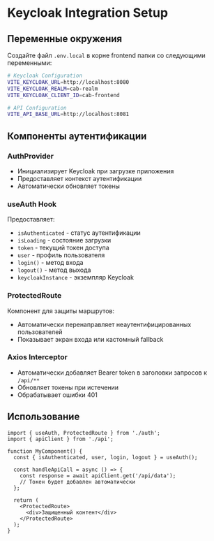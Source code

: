 # Keycloak Integration Setup

## Переменные окружения

Создайте файл `.env.local` в корне frontend папки со следующими переменными:

```bash
# Keycloak Configuration
VITE_KEYCLOAK_URL=http://localhost:8080
VITE_KEYCLOAK_REALM=cab-realm
VITE_KEYCLOAK_CLIENT_ID=cab-frontend

# API Configuration
VITE_API_BASE_URL=http://localhost:8081
```

## Компоненты аутентификации

### AuthProvider
- Инициализирует Keycloak при загрузке приложения
- Предоставляет контекст аутентификации
- Автоматически обновляет токены

### useAuth Hook
Предоставляет:
- `isAuthenticated` - статус аутентификации
- `isLoading` - состояние загрузки
- `token` - текущий токен доступа
- `user` - профиль пользователя
- `login()` - метод входа
- `logout()` - метод выхода
- `keycloakInstance` - экземпляр Keycloak

### ProtectedRoute
Компонент для защиты маршрутов:
- Автоматически перенаправляет неаутентифицированных пользователей
- Показывает экран входа или кастомный fallback

### Axios Interceptor
- Автоматически добавляет Bearer token в заголовки запросов к `/api/**`
- Обновляет токены при истечении
- Обрабатывает ошибки 401

## Использование

```tsx
import { useAuth, ProtectedRoute } from './auth';
import { apiClient } from './api';

function MyComponent() {
  const { isAuthenticated, user, login, logout } = useAuth();
  
  const handleApiCall = async () => {
    const response = await apiClient.get('/api/data');
    // Токен будет добавлен автоматически
  };
  
  return (
    <ProtectedRoute>
      <div>Защищенный контент</div>
    </ProtectedRoute>
  );
}
```
